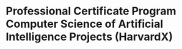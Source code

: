 # Professional Certificate Program Computer Science of Artificial Intelligence Projects (HarvardX)


